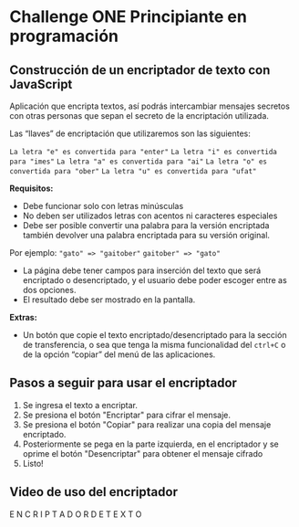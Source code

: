 # Challenge ONE Principiante en programación

## Construcción de un encriptador de texto con JavaScript


Aplicación que encripta textos, así podrás intercambiar mensajes secretos con otras personas que sepan el secreto de la encriptación utilizada.

Las “llaves” de encriptación que utilizaremos son las siguientes:

`La letra "e" es convertida para "enter"`
`La letra "i" es convertida para "imes"`
`La letra "a" es convertida para "ai"`
`La letra "o" es convertida para "ober"`
`La letra "u" es convertida para "ufat"`

**Requisitos:**

* Debe funcionar solo con letras minúsculas
* No deben ser utilizados letras con acentos ni caracteres especiales
* Debe ser posible convertir una palabra para la versión encriptada también devolver una palabra encriptada para su versión original.

Por ejemplo:
`"gato" => "gaitober"`
`gaitober" => "gato"`

* La página debe tener campos para inserción del texto que será encriptado o desencriptado, y el usuario debe poder escoger entre as dos opciones.
* El resultado debe ser mostrado en la pantalla.

**Extras:**

* Un botón que copie el texto encriptado/desencriptado para la sección de transferencia, o sea que tenga la misma funcionalidad del `ctrl+C` o de la opción “copiar” del menú de las aplicaciones.

## Pasos a seguir para usar el encriptador

1. Se ingresa el texto a encriptar.
2. Se presiona el botón "Encriptar" para cifrar el mensaje.
3. Se presiona el botón "Copiar" para realizar una copia del mensaje encriptado.
4. Posteriormente se pega en la parte izquierda, en el encriptador y se oprime el botón "Desencriptar" para obtener el mensaje cifrado
5. Listo!

## Video de uso del encriptador

<p> E N C R I P T A D O R   D E   T E X T O </p>

 


